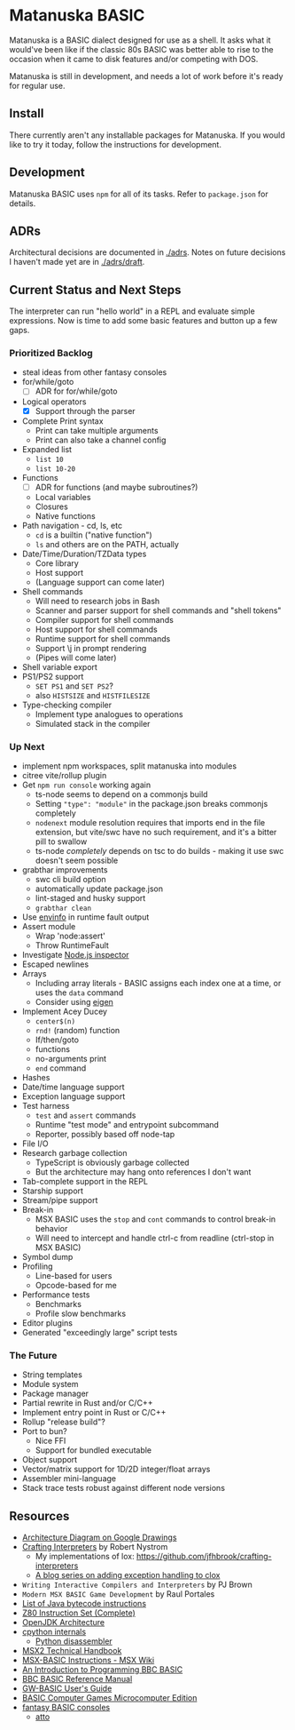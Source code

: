 # Matanuska BASIC

Matanuska is a BASIC dialect designed for use as a shell. It asks what it
would've been like if the classic 80s BASIC was better able to rise to the
occasion when it came to disk features and/or competing with DOS.

Matanuska is still in development, and needs a lot of work before it's ready
for regular use.

## Install

There currently aren't any installable packages for Matanuska. If you would
like to try it today, follow the instructions for development.

## Development

Matanuska BASIC uses `npm` for all of its tasks. Refer to `package.json`
for details.

## ADRs

Architectural decisions are documented in [./adrs](./adrs). Notes on future
decisions I haven't made yet are in [./adrs/draft](./adrs/draft).

## Current Status and Next Steps

The interpreter can run "hello world" in a REPL and evaluate simple
expressions. Now is time to add some basic features and button up a few
gaps.

### Prioritized Backlog

- steal ideas from other fantasy consoles
- for/while/goto
  - [ ] ADR for for/while/goto
- Logical operators
  - [x] Support through the parser
- Complete Print syntax
  - Print can take multiple arguments
  - Print can also take a channel config
- Expanded list
  - `list 10`
  - `list 10-20`
- Functions
  - [ ] ADR for functions (and maybe subroutines?)
  - Local variables
  - Closures
  - Native functions
- Path navigation - cd, ls, etc
  - `cd` is a builtin ("native function")
  - `ls` and others are on the PATH, actually
- Date/Time/Duration/TZData types
  - Core library
  - Host support
  - (Language support can come later)
- Shell commands
  - Will need to research jobs in Bash
  - Scanner and parser support for shell commands and "shell tokens"
  - Compiler support for shell commands
  - Host support for shell commands
  - Runtime support for shell commands
  - Support \j in prompt rendering
  - (Pipes will come later)
- Shell variable export
- PS1/PS2 support
  - `SET PS1` and `SET PS2`?
  - also `HISTSIZE` and `HISTFILESIZE`
- Type-checking compiler
  - Implement type analogues to operations
  - Simulated stack in the compiler

### Up Next

- implement npm workspaces, split matanuska into modules
- citree vite/rollup plugin
- Get `npm run console` working again
  - ts-node seems to depend on a commonjs build
  - Setting `"type": "module"` in the package.json breaks commonjs completely
  - `nodenext` module resolution requires that imports end in the file extension,
    but vite/swc have no such requirement, and it's a bitter pill to swallow
  - ts-node _completely_ depends on tsc to do builds - making it use swc
    doesn't seem possible
- grabthar improvements
  - swc cli build option
  - automatically update package.json
  - lint-staged and husky support
  - `grabthar clean`
- Use [envinfo](https://www.npmjs.com/package/envinfo) in runtime fault output
- Assert module
  - Wrap 'node:assert'
  - Throw RuntimeFault
- Investigate [Node.js inspector](https://nodejs.org/en/learn/getting-started/debugging)
- Escaped newlines
- Arrays
  - Including array literals - BASIC assigns each index one at a time, or
    uses the `data` command
  - Consider using [eigen](https://eigen.tuxfamily.org/index.php?title=Main_Page)
- Implement Acey Ducey
  - `center$(n)`
  - `rnd!` (random) function
  - If/then/goto
  - functions
  - no-arguments print
  - `end` command
- Hashes
- Date/time language support
- Exception language support
- Test harness
  - `test` and `assert` commands
  - Runtime "test mode" and entrypoint subcommand
  - Reporter, possibly based off node-tap
- File I/O
- Research garbage collection
  - TypeScript is obviously garbage collected
  - But the architecture may hang onto references I don't want
- Tab-complete support in the REPL
- Starship support
- Stream/pipe support
- Break-in
  - MSX BASIC uses the `stop` and `cont` commands to control break-in behavior
  - Will need to intercept and handle ctrl-c from readline (ctrl-stop in
    MSX BASIC)
- Symbol dump
- Profiling
  - Line-based for users
  - Opcode-based for me
- Performance tests
  - Benchmarks
  - Profile slow benchmarks
- Editor plugins
- Generated "exceedingly large" script tests

### The Future

- String templates
- Module system
- Package manager
- Partial rewrite in Rust and/or C/C++
- Implement entry point in Rust or C/C++
- Rollup "release build"?
- Port to bun?
  - Nice FFI
  - Support for bundled executable
- Object support
- Vector/matrix support for 1D/2D integer/float arrays
- Assembler mini-language
- Stack trace tests robust against different node versions

## Resources

- [Architecture Diagram on Google Drawings](https://docs.google.com/drawings/d/1RmTGs-GMPhkeLOoZW9sSs_WXXnlG2CRBoIJOK83_qkk/edit?usp=sharing)
- [Crafting Interpreters](https://craftinginterpreters.com/contents.html) by Robert Nystrom
  - My implementations of lox: <https://github.com/jfhbrook/crafting-interpreters>
  - [A blog series on adding exception handling to clox](https://amillioncodemonkeys.com/2021/02/03/interpreter-exception-handling-implementation/)
- `Writing Interactive Compilers and Interpreters` by PJ Brown
- `Modern MSX BASIC Game Development` by Raul Portales
- [List of Java bytecode instructions](https://en.m.wikipedia.org/wiki/List_of_Java_bytecode_instructions)
- [Z80 Instruction Set (Complete)](https://ftp83plus.net/Tutorials/z80inset_fullA.htm)
- [OpenJDK Architecture](https://www.dcs.gla.ac.uk/~jsinger/pdfs/sicsa_openjdk/OpenJDKArchitecture.pdf)
- [cpython internals](https://devguide.python.org/internals/)
  - [Python disassembler](https://docs.python.org/3/library/dis.html)
- [MSX2 Technical Handbook](https://github.com/Konamiman/MSX2-Technical-Handbook/blob/master/md/Chapter2.md/)
- [MSX-BASIC Instructions - MSX Wiki](https://www.msx.org/wiki/Category:MSX-BASIC_Instructions)
- [An Introduction to Programming BBC BASIC](https://www.bbcbasic.co.uk/bbcwin/tutorial/index.html)
- [BBC BASIC Reference Manual](http://www.riscos.com/support/developers/bbcbasic/index.html)
- [GW-BASIC User's Guide](http://www.antonis.de/qbebooks/gwbasman/)
- [BASIC Computer Games Microcomputer Edition](https://annarchive.com/files/Basic_Computer_Games_Microcomputer_Edition.pdf)
- [fantasy BASIC consoles](https://github.com/paladin-t/fantasy)
  - [atto](https://atto.devicefuture.org/)
